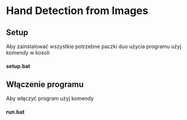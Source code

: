 # Hand Detection from Images

## Setup
Aby zainstalować wszystkie potrzebne paczki duo użycia programu użyj komendy w kosoli 

#### setup.bat

## Włączenie programu
Aby włączyć program użyj komendy 

#### run.bat